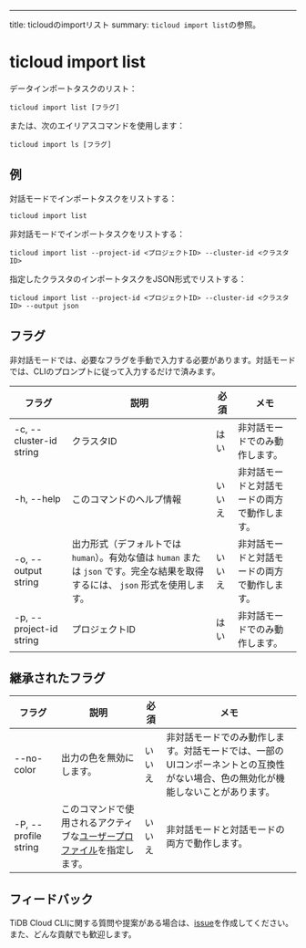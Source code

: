 ---
title: ticloudのimportリスト
summary: `ticloud import list`の参照。

# ticloud import list

データインポートタスクのリスト：

```shell
ticloud import list [フラグ]
```

または、次のエイリアスコマンドを使用します：

```shell
ticloud import ls [フラグ]
```

## 例

対話モードでインポートタスクをリストする：

```shell
ticloud import list
```

非対話モードでインポートタスクをリストする：

```shell
ticloud import list --project-id <プロジェクトID> --cluster-id <クラスタID>
```

指定したクラスタのインポートタスクをJSON形式でリストする：

```shell
ticloud import list --project-id <プロジェクトID> --cluster-id <クラスタID> --output json
```

## フラグ

非対話モードでは、必要なフラグを手動で入力する必要があります。対話モードでは、CLIのプロンプトに従って入力するだけで済みます。

| フラグ                  | 説明                                                                                                     | 必須    | メモ                                               |
|-------------------------|---------------------------------------------------------------------------------------------------------|----------|------------------------------------------------------|
| -c, --cluster-id string | クラスタID                                                                                              | はい    | 非対話モードでのみ動作します。                   |
| -h, --help              | このコマンドのヘルプ情報                                                                                            | いいえ   | 非対話モードと対話モードの両方で動作します。 |
| -o, --output string     | 出力形式（デフォルトでは `human`）。有効な値は `human` または `json` です。完全な結果を取得するには、 `json` 形式を使用します。 | いいえ   | 非対話モードと対話モードの両方で動作します。 |
| -p, --project-id string | プロジェクトID                                                                                             | はい    | 非対話モードでのみ動作します。                   |

## 継承されたフラグ

| フラグ                | 説明                                                                                          | 必須    | メモ                                                                                                             |
|----------------------|----------------------------------------------------------------------------------------------|----------|-----------------------------------------------------------------------------------------------------------------|
| --no-color           | 出力の色を無効にします。                                                                  | いいえ   | 非対話モードでのみ動作します。対話モードでは、一部のUIコンポーネントとの互換性がない場合、色の無効化が機能しないことがあります。 |
| -P, --profile string | このコマンドで使用されるアクティブな[ユーザープロファイル](/tidb-cloud/cli-reference.md#user-profile)を指定します。                            | いいえ   | 非対話モードと対話モードの両方で動作します。                                                                  |

## フィードバック

TiDB Cloud CLIに関する質問や提案がある場合は、[issue](https://github.com/tidbcloud/tidbcloud-cli/issues/new/choose)を作成してください。また、どんな貢献でも歓迎します。
